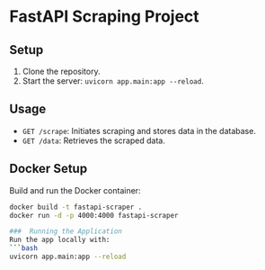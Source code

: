 # FastAPI Scraping Project

## Setup
1. Clone the repository.
2. Start the server: `uvicorn app.main:app --reload`.

## Usage
- `GET /scrape`: Initiates scraping and stores data in the database.
- `GET /data`: Retrieves the scraped data.

## Docker Setup
Build and run the Docker container:
```bash
docker build -t fastapi-scraper .
docker run -d -p 4000:4000 fastapi-scraper

###  Running the Application
Run the app locally with:
```bash
uvicorn app.main:app --reload
